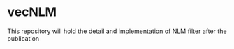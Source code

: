 # vecNLM
This repository will hold the detail and implementation of NLM filter after the publication
